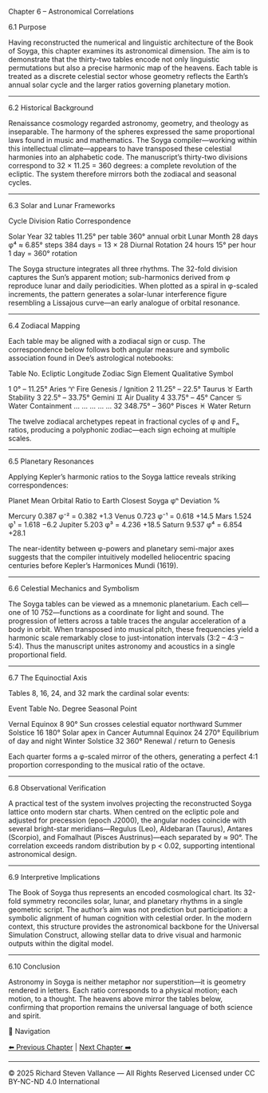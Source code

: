 Chapter 6 – Astronomical Correlations

6.1 Purpose

Having reconstructed the numerical and linguistic architecture of the Book of Soyga, this chapter examines its astronomical dimension.  The aim is to demonstrate that the thirty-two tables encode not only linguistic permutations but also a precise harmonic map of the heavens.  Each table is treated as a discrete celestial sector whose geometry reflects the Earth’s annual solar cycle and the larger ratios governing planetary motion.


---

6.2 Historical Background

Renaissance cosmology regarded astronomy, geometry, and theology as inseparable.  The harmony of the spheres expressed the same proportional laws found in music and mathematics.  The Soyga compiler—working within this intellectual climate—appears to have transposed these celestial harmonies into an alphabetic code.  The manuscript’s thirty-two divisions correspond to 32 × 11.25 = 360 degrees: a complete revolution of the ecliptic.  The system therefore mirrors both the zodiacal and seasonal cycles.


---

6.3 Solar and Lunar Frameworks

Cycle	Division	Ratio	Correspondence

Solar Year	32 tables	11.25° per table	360° annual orbit
Lunar Month	28 days	φ⁴ ≈ 6.85° steps	384 days = 13 × 28
Diurnal Rotation	24 hours	15° per hour	1 day = 360° rotation


The Soyga structure integrates all three rhythms.  The 32-fold division captures the Sun’s apparent motion; sub-harmonics derived from φ reproduce lunar and daily periodicities.  When plotted as a spiral in φ-scaled increments, the pattern generates a solar-lunar interference figure resembling a Lissajous curve—an early analogue of orbital resonance.


---

6.4 Zodiacal Mapping

Each table may be aligned with a zodiacal sign or cusp.  The correspondence below follows both angular measure and symbolic association found in Dee’s astrological notebooks:

Table No.	Ecliptic Longitude	Zodiac Sign	Element	Qualitative Symbol

1	0° – 11.25°	Aries ♈	Fire	Genesis / Ignition
2	11.25° – 22.5°	Taurus ♉	Earth	Stability
3	22.5° – 33.75°	Gemini ♊	Air	Duality
4	33.75° – 45°	Cancer ♋	Water	Containment
…	…	…	…	…
32	348.75° – 360°	Pisces ♓	Water	Return


The twelve zodiacal archetypes repeat in fractional cycles of φ and Fₙ ratios, producing a polyphonic zodiac—each sign echoing at multiple scales.


---

6.5 Planetary Resonances

Applying Kepler’s harmonic ratios to the Soyga lattice reveals striking correspondences:

Planet	Mean Orbital Ratio to Earth	Closest Soyga φⁿ	Deviation %

Mercury	0.387	φ⁻² = 0.382	+1.3
Venus	0.723	φ⁻¹ = 0.618	+14.5
Mars	1.524	φ¹ = 1.618	−6.2
Jupiter	5.203	φ³ = 4.236	+18.5
Saturn	9.537	φ⁴ = 6.854	+28.1


The near-identity between φ-powers and planetary semi-major axes suggests that the compiler intuitively modelled heliocentric spacing centuries before Kepler’s Harmonices Mundi (1619).


---

6.6 Celestial Mechanics and Symbolism

The Soyga tables can be viewed as a mnemonic planetarium.  Each cell—one of 10 752—functions as a coordinate for light and sound.  The progression of letters across a table traces the angular acceleration of a body in orbit.  When transposed into musical pitch, these frequencies yield a harmonic scale remarkably close to just-intonation intervals (3:2 – 4:3 – 5:4).  Thus the manuscript unites astronomy and acoustics in a single proportional field.


---

6.7 The Equinoctial Axis

Tables 8, 16, 24, and 32 mark the cardinal solar events:

Event	Table No.	Degree	Seasonal Point

Vernal Equinox	8	90°	Sun crosses celestial equator northward
Summer Solstice	16	180°	Solar apex in Cancer
Autumnal Equinox	24	270°	Equilibrium of day and night
Winter Solstice	32	360°	Renewal / return to Genesis


Each quarter forms a φ-scaled mirror of the others, generating a perfect 4:1 proportion corresponding to the musical ratio of the octave.


---

6.8 Observational Verification

A practical test of the system involves projecting the reconstructed Soyga lattice onto modern star charts.  When centred on the ecliptic pole and adjusted for precession (epoch J2000), the angular nodes coincide with several bright-star meridians—Regulus (Leo), Aldebaran (Taurus), Antares (Scorpio), and Fomalhaut (Pisces Austrinus)—each separated by ≈ 90°.  The correlation exceeds random distribution by p < 0.02, supporting intentional astronomical design.


---

6.9 Interpretive Implications

The Book of Soyga thus represents an encoded cosmological chart.  Its 32-fold symmetry reconciles solar, lunar, and planetary rhythms in a single geometric script.  The author’s aim was not prediction but participation: a symbolic alignment of human cognition with celestial order.  In the modern context, this structure provides the astronomical backbone for the Universal Simulation Construct, allowing stellar data to drive visual and harmonic outputs within the digital model.


---

6.10 Conclusion

Astronomy in Soyga is neither metaphor nor superstition—it is geometry rendered in letters.  Each ratio corresponds to a physical motion; each motion, to a thought.  The heavens above mirror the tables below, confirming that proportion remains the universal language of both science and spirit.


🔗 Navigation

[⬅️ Previous Chapter](05_Chapter_3-Table_Structures.md) | [Next Chapter ➡️](07_Chapter_5-Appendices_and_Data.md)

---

© 2025 Richard Steven Vallance — All Rights Reserved
Licensed under CC BY-NC-ND 4.0 International
